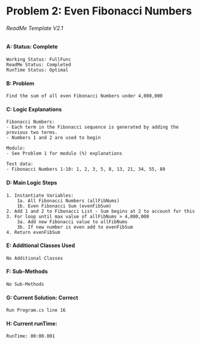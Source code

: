 # **Problem 2: Even Fibonacci Numbers**
###### ReadMe Template V2.1


#### A: Status: Complete
    Working Status: FullFunc
    ReadMe Status: Completed
    RunTime Status: Optimal

#### B: Problem
    Find the sum of all even Fibonacci Numbers under 4,000,000 

#### C: Logic Explanations
    Fibonacci Numbers:
    - Each term in the Fibonacci sequence is generated by adding the previous two terms.
    - Numbers 1 and 2 are used to begin 

    Modulo:
    - See Problem 1 for modulo (%) explanations 

    Test data:
    - Fibonacci Numbers 1-10: 1, 2, 3, 5, 8, 13, 21, 34, 55, 89

#### D: Main Logic Steps
    1. Instantiate Variables:
        1a. All Fibonacci Numbers (allFibNums)
        1b. Even Fibonacci Sum (evenFibSum)
    2. Add 1 and 2 to Fibonacci List - Sum begins at 2 to account for this
    3. For loop until max value of allFibNums > 4,000,000
        3a. Add new Fibonacci value to allFibNums
        3b. If new number is even add to evenFibSum
    4. Return evenFibSum

#### E: Additional Classes Used
    No Additional Classes

#### F: Sub-Methods
    No Sub-Methods

#### G: Current Solution: Correct
    Run Program.cs line 16

#### H: Current runTime:
    RunTime: 00:00.001



